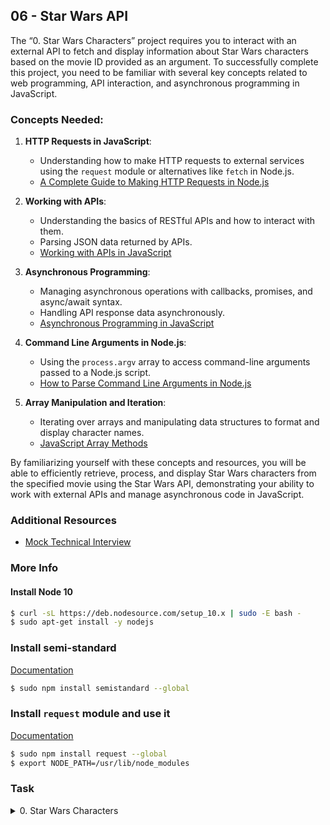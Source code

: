 ## 06 - Star Wars API

The “0. Star Wars Characters” project requires you to interact with an external API to fetch and display information about Star Wars characters based on the movie ID provided as an argument. To successfully complete this project, you need to be familiar with several key concepts related to web programming, API interaction, and asynchronous programming in JavaScript.

### Concepts Needed:

1. **HTTP Requests in JavaScript**:

   - Understanding how to make HTTP requests to external services using the `request` module or alternatives like `fetch` in Node.js.
   - [A Complete Guide to Making HTTP Requests in Node.js](https://www.memberstack.com/blog/node-http-request "A Complete Guide to Making HTTP Requests in Node.js")

2. **Working with APIs**:

   - Understanding the basics of RESTful APIs and how to interact with them.
   - Parsing JSON data returned by APIs.
   - [Working with APIs in JavaScript](https://developer.mozilla.org/en-US/docs/Learn/JavaScript/Client-side_web_APIs/Introduction "Working with APIs in JavaScript")

3. **Asynchronous Programming**:

   - Managing asynchronous operations with callbacks, promises, and async/await syntax.
   - Handling API response data asynchronously.
   - [Asynchronous Programming in JavaScript](https://developer.mozilla.org/en-US/docs/Learn/JavaScript/Asynchronous "Asynchronous Programming in JavaScript")

4. **Command Line Arguments in Node.js**:

   - Using the `process.argv` array to access command-line arguments passed to a Node.js script.
   - [How to Parse Command Line Arguments in Node.js](https://tecadmin.net/how-to-parse-command-line-arguments-in-nodejs/ "How to Parse Command Line Arguments in Node.js")

5. **Array Manipulation and Iteration**:

   - Iterating over arrays and manipulating data structures to format and display character names.
   - [JavaScript Array Methods](https://developer.mozilla.org/en-US/docs/Web/JavaScript/Reference/Global_Objects/Array "JavaScript Array Methods")

By familiarizing yourself with these concepts and resources, you will be able to efficiently retrieve, process, and display Star Wars characters from the specified movie using the Star Wars API, demonstrating your ability to work with external APIs and manage asynchronous code in JavaScript.

### Additional Resources

- [Mock Technical Interview](https://www.youtube.com/watch?feature=shared&v=bmqZ5AhNr3g "Mock Technical Interview")

### More Info

#### Install Node 10

```sh
$ curl -sL https://deb.nodesource.com/setup_10.x | sudo -E bash -
$ sudo apt-get install -y nodejs
```

### Install semi-standard

[Documentation](https://github.com/standard/semistandard "Documentation")

```sh
$ sudo npm install semistandard --global
```

### Install `request` module and use it

[Documentation](https://github.com/request/request "Documentation")

```sh
$ sudo npm install request --global
$ export NODE_PATH=/usr/lib/node_modules
```

### Task

<details>
<summary>0. Star Wars Characters</summary>

Write a script that prints all characters of a Star Wars movie:

- The first positional argument passed is the Movie ID - example: `3` = “Return of the Jedi”
- Display one character name per line **in the same order as the “characters” list in the `/films/` endpoint**
- You must use the [Star wars API](https://swapi-api.alx-tools.com/ "Star wars API")
- You must use the `request` module

```sh
alexa@ubuntu:~/0x06$ ./0-starwars_characters.js 3
Luke Skywalker
C-3PO
R2-D2
Darth Vader
Leia Organa
Obi-Wan Kenobi
Chewbacca
Han Solo
Jabba Desilijic Tiure
Wedge Antilles
Yoda
Palpatine
Boba Fett
Lando Calrissian
Ackbar
Mon Mothma
Arvel Crynyd
Wicket Systri Warrick
Nien Nunb
Bib Fortuna
alexa@ubuntu:~/0x06$
```

**File:**

- `0-starwars_characters.js`
</details>
